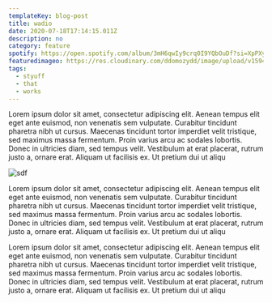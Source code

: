 ```yaml
---
templateKey: blog-post
title: wadio
date: 2020-07-18T17:14:15.011Z
description: no
category: feature
spotify: https://open.spotify.com/album/3mH6qwIy9crq0I9YQbOuDf?si=XpPXyecCRhq1wpRMv1Bv5g
featuredimageo: https://res.cloudinary.com/ddomozydd/image/upload/v1594533307/ta13oo_loqfi5.jpg
tags:
  - styuff
  - that
  - works
---
```

Lorem ipsum dolor sit amet, consectetur adipiscing elit. Aenean tempus 
elit eget ante euismod, non venenatis sem vulputate. Curabitur tincidunt
 pharetra nibh ut cursus. Maecenas tincidunt tortor imperdiet velit 
tristique, sed maximus massa fermentum. Proin varius arcu ac sodales 
lobortis. Donec in ultricies diam, sed tempus velit. Vestibulum at erat 
placerat, rutrum justo a, ornare erat. Aliquam ut facilisis ex. Ut 
pretium dui ut aliqu﻿

![sdf](https://res.cloudinary.com/ddomozydd/image/upload/v1594533307/RageAgainsttheMachineRageAgainsttheMachine_hbpfej.jpg "xcfsd")



Lorem ipsum dolor sit amet, consectetur adipiscing elit. Aenean tempus 
elit eget ante euismod, non venenatis sem vulputate. Curabitur tincidunt
 pharetra nibh ut cursus. Maecenas tincidunt tortor imperdiet velit 
tristique, sed maximus massa fermentum. Proin varius arcu ac sodales 
lobortis. Donec in ultricies diam, sed tempus velit. Vestibulum at erat 
placerat, rutrum justo a, ornare erat. Aliquam ut facilisis ex. Ut 
pretium dui ut aliqu﻿



Lorem ipsum dolor sit amet, consectetur adipiscing elit. Aenean tempus 
elit eget ante euismod, non venenatis sem vulputate. Curabitur tincidunt
 pharetra nibh ut cursus. Maecenas tincidunt tortor imperdiet velit 
tristique, sed maximus massa fermentum. Proin varius arcu ac sodales 
lobortis. Donec in ultricies diam, sed tempus velit. Vestibulum at erat 
placerat, rutrum justo a, ornare erat. Aliquam ut facilisis ex. Ut 
pretium dui ut aliqu